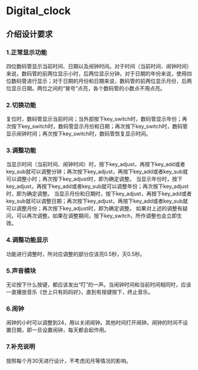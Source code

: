 # Digital_clock

## 介绍设计要求

### 1.正常显示功能

四位数码管显示当前时间、日期以及闹钟时间。对于时间（当前时间、闹钟时间）来说，数码管的前两位显示小时，后两位显示分钟。对于日期的年份来说，使用四位数码管进行显示；对于日期的月份和日期来说，数码管的前两位显示月份，后两位显示日期。两位之间的“冒号”点亮，各个数码管的小数点不用点亮。

### 2.切换功能
复位时，数码管显示当前时间；当外部按下key_switch时，数码管显示年份；再次按下key_switch时，数码管显示月份和日期；再次按下key_switch时，数码管显示闹钟时间；再次按下key_switch时，数码管恢复显示时间。

### 3.调整功能
当显示时间（当前时间、闹钟时间）时，按下key_adjust，再按下key_add或者key_sub就可以调整分钟；再次按下key_adjust，再按下key_add或者key_sub就可以调整小时；再次按下key_adjust时，即为确定调整。
当显示年份时，按下key_adjust，再按下key_add或者key_sub就可以调整年份；再次按下key_adjust时，即为确定调整。
当显示月份和日期时，按下key_adjust，再按下key_add或者key_sub就可以调整日期；再次按下key_adjust，再按下key_add或者key_sub就可以调整月份；再次按下key_adjust时，即为确定调整。
如果对上述的调整有疑问，可以再次调整。如果在调整期间，按下key_switch，所作调整也会立即生效。

### 4.调整功能显示
功能进行调整时，所对应调整的部分应该亮0.5秒，灭0.5秒。

### 5.声音模块
无论按下什么按键，都应该发出“叮”的一声。当闹钟时间和当前时间相同时，应该一直播放音乐《世上只有妈妈好》，直到有按键按下，终止音乐。

### 6.闹钟
闹钟的小时可以调整到24，用以关闭闹钟。其他时间打开闹钟。闹钟的时间不设置日期，即一旦设置闹钟，每天都会起作用。

### 7.补充说明
按照每个月30天进行设计，不考虑闰月等情况的影响。

